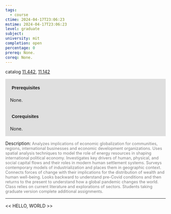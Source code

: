 ```yaml
---
tags:
  - course
ctime: 2024-04-17T23:06:23
mstime: 2024-04-17T23:06:23
level: graduate
subject: 
university: mit
completion: open
percentage: 0
prereq: None.
coreq: None.
---
```


catalog [11.442](http://student.mit.edu/catalog/m11c.html#11.442), [11.142](http://student.mit.edu/catalog/m11a.html#11.142)

<span style="display: block; padding: 15px; background-color: rgb(100, 100, 100, 0.2);"><font id="m_prereq582_0" style="display: block; font-family: Arial, sans-serif; font-weight: bold; padding: 5px">Prerequisites</font><br><span id="prereq582_0">None.</span></span>
<span style="display: block; padding: 15px; background-color: rgb(100, 100, 100, 0.2);"><font id="m_coreq582_0" style="display: block; font-family: Arial, sans-serif; font-weight: bold; padding: 5px">Corequisites</font><br><span id="coreq582_0">None.</span></span>

<font style="">Description:</font>
<font style="color: grey; font-size: 0.8rem;">Analyzes implications of economic globalization for communities, regions, international businesses and economic development organizations. Uses spatial analysis techniques to model the role of energy resources in shaping international political economy. Investigates key drivers of human, physical, and social capital flows and their roles in modern human settlement systems. Surveys contemporary models of industrialization and places them in geographic context. Connects forces of change with their implications for the distribution of wealth and human well-being. Looks backward to understand pre-Covid conditions and then returns to the present to understand how a global pandemic changes the world. Class relies on current literature and explorations of sectors. Students taking graduate version complete additional assignments.</font>



---

<< HELLO, WORLD >>
